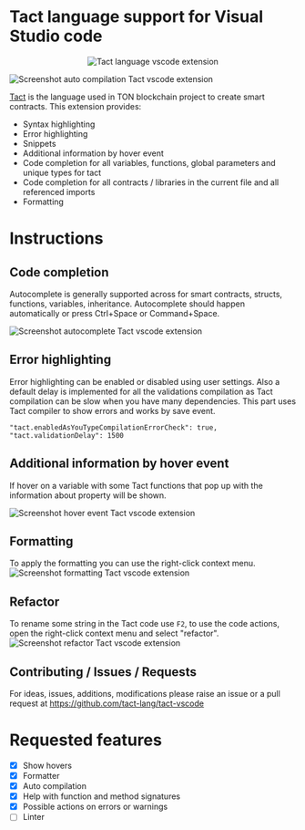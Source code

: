 # Tact language support for Visual Studio code

<div align="center">
  <img src="./icons/logo.png" title="Tact language vscode extension">
</div>

![Screenshot auto compilation Tact vscode extension](images/error_highlighting.gif)

[Tact](https://tact-lang.org/) is the language used in TON blockchain project to create smart contracts.
This extension provides: 

* Syntax highlighting
* Error highlighting
* Snippets
* Additional information by hover event
* Code completion for all variables, functions, global parameters and unique types for tact
* Code completion for all contracts / libraries in the current file and all referenced imports
* Formatting

# Instructions

## Code completion

Autocomplete is generally supported across for smart contracts, structs, functions, variables, inheritance. Autocomplete should happen automatically or press Ctrl+Space or Command+Space.

![Screenshot autocomplete Tact vscode extension](images/autocomplete.gif)

## Error highlighting

Error highlighting can be enabled or disabled using user settings. Also a default delay is implemented for all the validations compilation as Tact compilation can be slow when you have many dependencies. This part uses Tact compiler to show errors and works by save event.

```
"tact.enabledAsYouTypeCompilationErrorCheck": true,
"tact.validationDelay": 1500
```

## Additional information by hover event

If hover on a variable with some Tact functions that pop up with the information about property will be shown.

![Screenshot hover event Tact vscode extension](images/hover.gif)

## Formatting

To apply the formatting you can use the right-click context menu.
![Screenshot formatting Tact vscode extension](images/formatting.gif)

## Refactor

To rename some string in the Tact code use `F2`, to use the code actions, open the right-click context menu and select "refactor". 
![Screenshot refactor Tact vscode extension](images/refactor.gif)

## Contributing / Issues / Requests

For ideas, issues, additions, modifications please raise an issue or a pull request at https://github.com/tact-lang/tact-vscode

# Requested features

- [x] Show hovers
- [x] Formatter
- [x] Auto compilation
- [x] Help with function and method signatures
- [x] Possible actions on errors or warnings
- [ ] Linter
